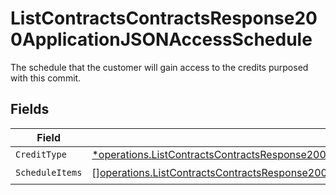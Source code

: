 # ListContractsContractsResponse200ApplicationJSONAccessSchedule

The schedule that the customer will gain access to the credits purposed with this commit.


## Fields

| Field                                                                                                                                                                                                                      | Type                                                                                                                                                                                                                       | Required                                                                                                                                                                                                                   | Description                                                                                                                                                                                                                |
| -------------------------------------------------------------------------------------------------------------------------------------------------------------------------------------------------------------------------- | -------------------------------------------------------------------------------------------------------------------------------------------------------------------------------------------------------------------------- | -------------------------------------------------------------------------------------------------------------------------------------------------------------------------------------------------------------------------- | -------------------------------------------------------------------------------------------------------------------------------------------------------------------------------------------------------------------------- |
| `CreditType`                                                                                                                                                                                                               | [*operations.ListContractsContractsResponse200ApplicationJSONResponseBodyDataAmendmentsCreditType](../../models/operations/listcontractscontractsresponse200applicationjsonresponsebodydataamendmentscredittype.md)        | :heavy_minus_sign:                                                                                                                                                                                                         | N/A                                                                                                                                                                                                                        |
| `ScheduleItems`                                                                                                                                                                                                            | [][operations.ListContractsContractsResponse200ApplicationJSONResponseBodyDataAmendmentsScheduleItems](../../models/operations/listcontractscontractsresponse200applicationjsonresponsebodydataamendmentsscheduleitems.md) | :heavy_check_mark:                                                                                                                                                                                                         | N/A                                                                                                                                                                                                                        |